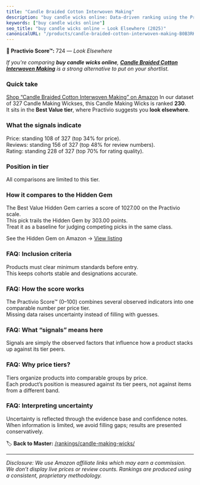 ```yaml
---
title: "Candle Braided Cotton Interwoven Making"
description: "buy candle wicks online: Data-driven ranking using the Practivio Score™. Positioned by quality, value, demand, findability, momentum."
keywords: ["buy candle wicks online"]
seo_title: "buy candle wicks online — Look Elsewhere (2025)"
canonicalURL: "/products/candle-braided-cotton-interwoven-making-B0B3RK32WG/"
---
```


**🚫 Practivio Score™:** 724 — _Look Elsewhere_


*If you're comparing **buy candle wicks online**, **[Candle Braided Cotton Interwoven Making](https://www.amazon.com/dp/B0B3RK32WG?tag=practivio-20)** is a strong alternative to put on your shortlist.*
### Quick take
[Shop “Candle Braided Cotton Interwoven Making” on Amazon](https://www.amazon.com/dp/B0B3RK32WG?tag=practivio-20)
In our dataset of 327 Candle Making Wickses, this Candle Making Wicks is ranked **230**.  
It sits in the **Best Value tier**, where Practivio suggests you **look elsewhere**.

### What the signals indicate
Price: standing 108 of 327 (top 34% for price).  
Reviews: standing 156 of 327 (top 48% for review numbers).  
Rating: standing 228 of 327 (top 70% for rating quality).  

### Position in tier
All comparisons are limited to this tier.

### How it compares to the Hidden Gem
The Best Value Hidden Gem carries a score of 1027.00 on the Practivio scale.  
This pick trails the Hidden Gem by 303.00 points.  
Treat it as a baseline for judging competing picks in the same class.  

See the Hidden Gem on Amazon → [View listing](https://www.amazon.com/dp/B097D7S6KB?tag=practivio-20)

### FAQ: Inclusion criteria
Products must clear minimum standards before entry.  
This keeps cohorts stable and designations accurate.

### FAQ: How the score works
The Practivio Score™ (0–100) combines several observed indicators into one comparable number per price tier.  
Missing data raises uncertainty instead of filling with guesses.

### FAQ: What “signals” means here
Signals are simply the observed factors that influence how a product stacks up against its tier peers.

### FAQ: Why price tiers?
Tiers organize products into comparable groups by price.  
Each product’s position is measured against its tier peers, not against items from a different band.

### FAQ: Interpreting uncertainty
Uncertainty is reflected through the evidence base and confidence notes.  
When information is limited, we avoid filling gaps; results are presented conservatively.


🏷️ **Back to Master:** [/rankings/candle-making-wicks/](/rankings/candle-making-wicks/)

---
_Disclosure: We use Amazon affiliate links which may earn a commission. We don’t display live prices or review counts. Rankings are produced using a consistent, proprietary methodology._
